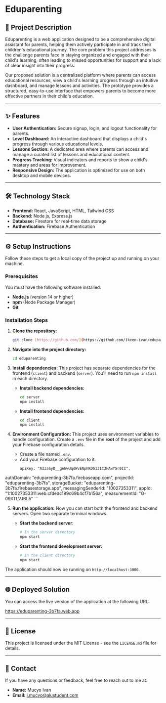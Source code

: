 # Eduparenting

## 📝 Project Description

Eduparenting is a web application designed to be a comprehensive digital assistant for parents, helping them actively participate in and track their children's educational journey. The core problem this project addresses is the challenge parents face in staying organized and engaged with their child's learning, often leading to missed opportunities for support and a lack of clear insight into their progress.

Our proposed solution is a centralized platform where parents can access educational resources, view a child's learning progress through an intuitive dashboard, and manage lessons and activities. The prototype provides a structured, easy-to-use interface that empowers parents to become more effective partners in their child's education.

---

## ✨ Features

* **User Authentication:** Secure signup, login, and logout functionality for parents.
* **Level Dashboard:** An interactive dashboard that displays a child's progress through various educational levels.
* **Lessons Section:** A dedicated area where parents can access and manage a curated list of lessons and educational content.
* **Progress Tracking:** Visual indicators and reports to show a child's mastery and areas for improvement.
* **Responsive Design:** The application is optimized for use on both desktop and mobile devices.

---

## 🛠️ Technology Stack

* **Frontend:** React, JavaScript, HTML, Tailwind CSS
* **Backend:** Node.js, Express.js
* **Database:** Firestore for real-time data storage
* **Authentication:** Firebase Authentication

---

## ⚙️ Setup Instructions

Follow these steps to get a local copy of the project up and running on your machine.

### Prerequisites

You must have the following software installed:

* **Node.js** (version 14 or higher)
* **npm** (Node Package Manager)
* **Git**

### Installation Steps

1.  **Clone the repository:**
    ```bash
    git clone [https://github.com/](https://github.com/)keen-ivan/eduparenting.git
    ```

2.  **Navigate into the project directory:**
    ```bash
    cd eduparenting
    ```

3.  **Install dependencies:**
    This project has separate dependencies for the frontend (`client`) and backend (`server`). You'll need to run `npm install` in each directory.

    * **Install backend dependencies:**
        ```bash
        cd server
        npm install
        ```

    * **Install frontend dependencies:**
        ```bash
        cd client
        npm install
        ```

4.  **Environment Configuration:**
    This project uses environment variables to handle configuration. Create a `.env` file in the **root** of the project and add your Firebase configuration details.

    * Create a file named `.env`.
    * Add your Firebase configuration to it:
        ```env
        apiKey: "AIzaSyD__geWwUqdWvENphKD6131C3kAwYSr0II",
  authDomain: "eduparenting-3b7fa.firebaseapp.com",
  projectId: "eduparenting-3b7fa",
  storageBucket: "eduparenting-3b7fa.firebasestorage.app",
  messagingSenderId: "10027353311",
  appId: "1:10027353311:web:cfdedc189c69b4cf7b156a",
  measurementId: "G-09XTLVJBL5"
        ```

5.  **Run the application:**
    Now you can start both the frontend and backend servers. Open two separate terminal windows.

    * **Start the backend server:**
        ```bash
        # In the server directory
        npm start
        ```

    * **Start the frontend development server:**
        ```bash
        # In the client directory
        npm start
        ```

The application should now be running on `http://localhost:3000`.

---

## 🌐 Deployed Solution

You can access the live version of the application at the following URL:

https://eduparenting-3b7fa.web.app

---

## 📄 License

This project is licensed under the MIT License - see the `LICENSE.md` file for details.

---

## 📧 Contact

If you have any questions or feedback, feel free to reach out to me at:

* **Name:** Mucyo Ivan
* **Email:** i.mucyo@alustudent.com